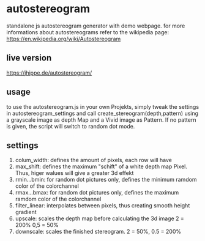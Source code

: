 # autostereogram
standalone js autostereogram generator with demo webpage.
for more informations about autostereograms refer to the wikipedia page:
https://en.wikipedia.org/wiki/Autostereogram

## live version
https://jhippe.de/autostereogram/

## usage
to use the autostereogram.js in your own Projekts, simply tweak the settings in autostereogram\_settings and call create\_stereogram(depth,pattern) using a grayscale image as depth Map and a Vivid image as Pattern. If no pattern is given, the script will switch to random dot mode.

## settings
1. colum_width: defines the amount of pixels, each row will have
2. max_shift: defines the maximum "schift" of a white depth map Pixel. Thus, higer walues will give a greater 3d effekt
3. rmin...bmin: for random dot pictures only, defines the minimum ramdom color of the colorchannel
4. rmax...bmax: for random dot pictures only, defines the maximum ramdom color of the colorchannel
5. filter_linear: interpolates between pixels, thus creating smooth height gradient
6. upscale: scales the depth map before calculating the 3d image 2 = 200% 0,5 = 50%
7. downscale: scales the finished stereogram. 2 = 50%, 0.5 = 200%


